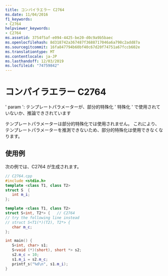 ```yaml
---
title: コンパイラエラー C2764
ms.date: 11/04/2016
f1_keywords:
- C2764
helpviewer_keywords:
- C2764
ms.assetid: 3754f5af-e094-4425-be20-d0c9a9b5baec
ms.openlocfilehash: 8d318742a367487f3688717046a6a798c2add87a
ms.sourcegitcommit: 16fa847794b60bf40c67d20f74751a67fccb602e
ms.translationtype: MT
ms.contentlocale: ja-JP
ms.lasthandoff: 12/03/2019
ms.locfileid: "74759842"
---
```

# <a name="compiler-error-c2764"></a>コンパイラエラー C2764

' param ': テンプレートパラメーターが、部分的特殊化 ' 特殊化 ' で使用されていないか、推論できされています

テンプレートパラメーターは部分的特殊化では使用されません。 これにより、テンプレートパラメーターを推測できないため、部分的特殊化は使用できなくなります。

## <a name="example"></a>使用例

次の例では、C2764 が生成されます。

```cpp
// C2764.cpp
#include <stdio.h>
template <class T1, class T2>
struct S  {
   int m_i;
};

template <class T1, class T2>
struct S<int, T2*> {   // C2764
// try the following line instead
// struct S<T1(*)(T2), T2*> {
   char m_c;
};

int main() {
   S<int, char> s1;
   S<void (*)(short), short *> s2;
   s2.m_c = 10;
   s1.m_i = s2.m_c;
   printf_s("%d\n", s1.m_i);
}
```
